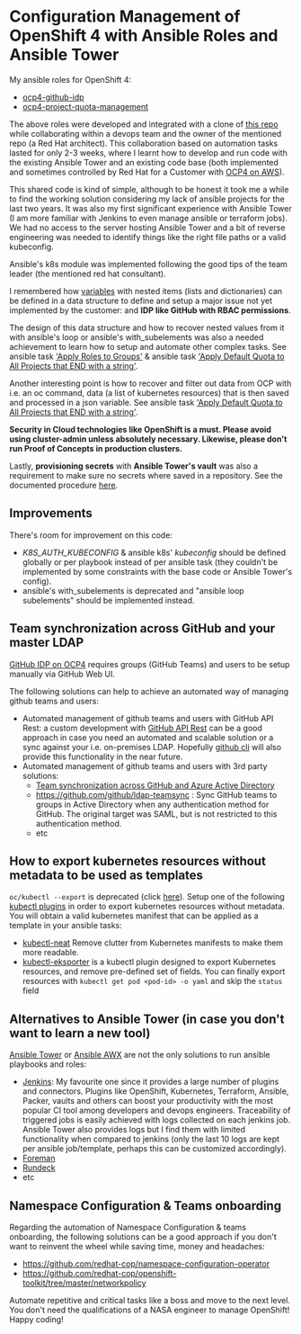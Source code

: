 # Configuration Management of OpenShift 4 with Ansible Roles and Ansible Tower
My ansible roles for OpenShift 4:
- [ocp4-github-idp](roles/ocp4-github-idp/README.md)
- [ocp4-project-quota-management](roles/ocp4-project-quota-management/README.md)

The above roles were developed and integrated with a clone of [this repo](https://github.com/rcarrata/ocp4-auto-install) while collaborating within a devops team and the owner of the mentioned repo (a Red Hat architect). This collaboration based on automation tasks lasted for only 2-3 weeks, where I learnt how to develop and run code with the existing Ansible Tower and an existing code base (both implemented and sometimes controlled by Red Hat for a Customer with [OCP4 on AWS](https://github.com/openshift/installer/blob/master/docs/user/aws/README.md)). 

This shared code is kind of simple, although to be honest it took me a while to find the working solution considering my lack of ansible projects for the last two years. It was also my first significant experience with Ansible Tower (I am more familiar with Jenkins to even manage ansible or terraform jobs). We had no access to the server hosting Ansible Tower and a bit of reverse engineering was needed to identify things like the right file paths or a valid kubeconfig.

Ansible's k8s module was implemented following the good tips of the team leader (the mentioned red hat consultant).

I remembered how [variables](site.yml) with nested items (lists and dictionaries) can be defined in a data structure to define and setup a major issue not yet implemented by the customer: and **IDP like GitHub with RBAC permissions**. 

The design of this data structure and how to recover nested values from it with ansible's loop or ansible's with_subelements was also a needed achievement to learn how to setup and automate other complex tasks. See ansible task ['Apply Roles to Groups'](roles/ocp4-github-idp/tasks/rbac.yml) & ansible task ['Apply Default Quota to All Projects that END with a string'](roles/ocp4-project-quota-management/tasks/project-quota.yml).

Another interesting point is how to recover and filter out data from OCP with i.e. an oc command, data (a list of kubernetes resources) that is then saved and processed in a json variable. See ansible task ['Apply Default Quota to All Projects that END with a string'](roles/ocp4-project-quota-management/tasks/project-quota.yml).

**Security in Cloud technologies like OpenShift is a must. Please avoid using cluster-admin unless absolutely necessary. Likewise, please don't run Proof of Concepts in production clusters.**

Lastly, **provisioning secrets** with **Ansible Tower's vault** was also a requirement to make sure no secrets where saved in a repository. See the documented procedure [here](roles/ocp4-github-idp/README.md).

## Improvements
There's room for improvement on this code: 
- *K8S_AUTH_KUBECONFIG* & ansible k8s' *kubeconfig* should be defined globally or per playbook instead of per ansible task (they couldn't be implemented by some constraints with the base code or Ansible Tower's config).
- ansible's with_subelements is deprecated and "ansible loop subelements" should be implemented instead.

## Team synchronization across GitHub and your master LDAP
[GitHub IDP on OCP4](https://docs.openshift.com/container-platform/4.5/authentication/identity_providers/configuring-github-identity-provider.html) requires groups (GitHub Teams) and users to be setup manually via GitHub Web UI.

The following solutions can help to achieve an automated way of managing github teams and users:

- Automated management of github teams and users with GitHub API Rest: a custom development with [GitHub API Rest](https://docs.github.com/en/rest/reference/teams) can be a good approach in case you need an automated and scalable solution or a sync against your i.e. on-premises LDAP. Hopefully [github cli](https://cli.github.com/) will also provide this functionality in the near future.  
- Automated management of github teams and users with 3rd party solutions:
    - [Team synchronization across GitHub and Azure Active Directory](https://github.blog/2019-05-06-team-synchronization-across-github-and-azure-active-directory/)
    - https://github.com/github/ldap-teamsync : Sync GitHub teams to groups in Active Directory when any authentication method for GitHub. The original target was SAML, but is not restricted to this authentication method.
    - etc

## How to export kubernetes resources without metadata to be used as templates
```oc/kubectl --export``` is deprecated (click [here](https://stackoverflow.com/questions/43941772/get-yaml-for-deployed-kubernetes-services)). Setup one of the following [kubectl plugins](https://github.com/kubernetes-sigs/krew-index/blob/master/plugins.md) in order to export kubernetes resources without metadata. You will obtain a valid kubernetes manifest that can be applied as a template in your ansible tasks:
- [kubectl-neat](https://github.com/itaysk/kubectl-neat) Remove clutter from Kubernetes manifests to make them more readable.
- [kubectl-eksporter](https://github.com/Kyrremann/kubectl-eksporter) is a kubectl plugin designed to export Kubernetes resources, and remove pre-defined set of fields. You can finally export resources with `kubectl get pod <pod-id> -o yaml` and skip the `status` field

## Alternatives to Ansible Tower (in case you don't want to learn a new tool)
[Ansible Tower](https://www.ansible.com/products/tower) or [Ansible AWX](https://github.com/ansible/awx) are not the only solutions to run ansible playbooks and roles:
- [Jenkins](https://www.jenkins.io/): My favourite one since it provides a large number of plugins and connectors. Plugins like OpenShift, Kubernetes, Terraform, Ansible, Packer, vaults and others can boost your productivity with the most popular CI tool among developers and devops engineers. Traceability of triggered jobs is easily achieved with logs collected on each jenkins job. Ansible Tower also provides logs but I find them with limited functionality when compared to jenkins (only the last 10 logs are kept per ansible job/template, perhaps this can be customized accordingly).
- [Foreman](https://www.theforeman.org/)
- [Rundeck](https://www.rundeck.com/ansible)
- etc

## Namespace Configuration & Teams onboarding
Regarding the automation of Namespace Configuration & teams onboarding, the following solutions can be a good approach if you don't want to reinvent the wheel while saving time, money and headaches:
- https://github.com/redhat-cop/namespace-configuration-operator
- https://github.com/redhat-cop/openshift-toolkit/tree/master/networkpolicy

Automate repetitive and critical tasks like a boss and move to the next level. You don't need the qualifications of a NASA engineer to manage OpenShift! Happy coding!